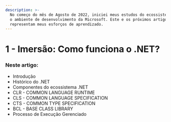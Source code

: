 ```yaml
---
description: >-
  No começo do mês de Agosto de 2022, iniciei meus estudos do ecossistema .NET,
  o ambiente de desenvolvimento da Microsoft. Este e os próximos artigos
  representam meus esforços de aprendizado.
---
```


# 1 - Imersão: Como funciona o .NET?

### Neste artigo:

* Introdução
* Histórico do .NET
* Componentes do ecossistema .NET
* CLR - COMMON LANGUAGE RUNTIME
* CLS - COMMON LANGUAGE SPECIFICATION
* CTS - COMMON TYPE SPECIFICATION
* BCL - BASE CLASS LIBRARY
* Processo de Execução Gerenciado

###
